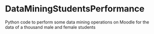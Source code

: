 # DataMiningStudentsPerformance

Python code to perform some data mining operations on Moodle for the data of a thousand male and female students
